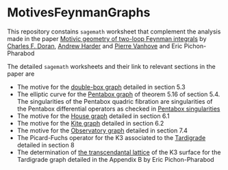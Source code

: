 # MotivesFeynmanGraphs
This repository constains `sagemath` worksheet that complement the analysis made in the paper
[Motivic geometry of two-loop Feynman integrals](https://arxiv.org/abs/2302.14840)
by [Charles F. Doran](https://www.charlesdoran.net), [Andrew Harder](https://math.cas.lehigh.edu/andrew-harder) and [Pierre Vanhove](https://pierrevanhove.github.io) and Eric Pichon-Pharabod

The detailed `sagemath` worksheets and their link to relevant sections in the paper are

* The motive for the [double-box graph](https://nbviewer.org/github/pierrevanhove/MotivesFeynmanGraphs/blob/main/Double-Box.ipynb) detailed in section 5.3
* The elliptic curve for the [Pentabox graph](https://nbviewer.org/github/pierrevanhove/MotivesFeynmanGraphs/blob/main/Pentabox-Graph.ipynb) of theorem 5.16 of section 5.4. The singularities of the Pentabox quadric fibration are singularities of the Pentabox differential operators as checked in [Pentabox singularities](https://nbviewer.org/github/pierrevanhove/MotivesFeynmanGraphs/blob/main/Pentabox-singularities.ipynb)
* The motive for the [House graph](https://nbviewer.org/github/pierrevanhove/MotivesFeynmanGraphs/blob/main/House.ipynb) detailed in section 6.1
* The motive for the [Kite graph](https://nbviewer.org/github/pierrevanhove/MotivesFeynmanGraphs/blob/main/Kite.ipynb) detailed in section 6.2
* The motive for the [Observatory graph](https://nbviewer.org/github/pierrevanhove/MotivesFeynmanGraphs/blob/main/Observatory.ipynb) detailed in section 7.4
* The Picard-Fuchs operator for the K3 associated to the [Tardigrade](https://nbviewer.org/github/pierrevanhove/MotivesFeynmanGraphs/blob/main/Tardigrade.ipynb) detailed in section 8
* The determination of [the transcendantal lattice](https://nbviewer.org/github/pierrevanhove/MotivesFeynmanGraphs/blob/main/Tardigrade-Lattice-K3.ipynb) of the K3 surface for the Tardigrade graph detailed in the Appendix B by Eric Pichon-Pharabod

